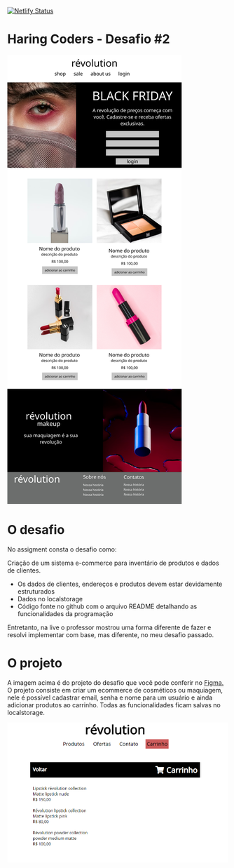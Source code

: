 [![Netlify Status](https://api.netlify.com/api/v1/badges/b25e9969-a7b9-4dae-b248-baf7660c4255/deploy-status)](https://app.netlify.com/sites/revolution-cosmectis/deploys)

# Haring Coders - Desafio #2

![](https://github.com/cabarros3/gama-challange2-ecommerce/blob/main/assets/Desktop%20-%201.png)

# O desafio

No assigment consta o desafio como:

Criação de um sistema e-commerce para inventário de produtos e dados de clientes.

- Os dados de clientes, endereços e produtos devem estar devidamente estruturados
- Dados no localstorage
- Código fonte no github com o arquivo README detalhando as funcionalidades da programação

Entretanto, na live o professor mostrou uma forma diferente de fazer e resolvi implementar com base, mas diferente, no meu desafio passado.

# O projeto

A imagem acima é do projeto do desafio que você pode conferir no [Figma.](https://www.figma.com/file/m1Vs8XcwtikLzrleJ1iAQ9/HC-DESAFIO-2?node-id=0%3A1)
O projeto consiste em criar um ecommerce de cosméticos ou maquiagem, nele é possível cadastrar email, senha e nome para um usuário e ainda adicionar produtos ao carrinho. Todas as funcionalidades ficam salvas no localstorage.

![](https://github.com/cabarros3/gama-challange2-ecommerce/blob/main/assets/Capturar.PNG)



